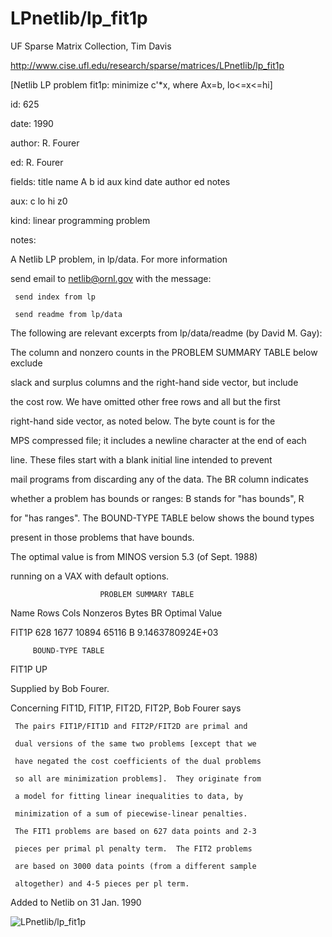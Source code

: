 # LPnetlib/lp_fit1p

 UF Sparse Matrix Collection, Tim Davis

 http://www.cise.ufl.edu/research/sparse/matrices/LPnetlib/lp_fit1p

 [Netlib LP problem fit1p: minimize c'*x, where Ax=b, lo<=x<=hi]

 id: 625

 date: 1990

 author: R. Fourer

 ed: R. Fourer

 fields: title name A b id aux kind date author ed notes

 aux: c lo hi z0

 kind: linear programming problem

 notes:

 A Netlib LP problem, in lp/data.  For more information                    

 send email to netlib@ornl.gov with the message:                           

                                                                           

 	 send index from lp                                                      

 	 send readme from lp/data                                                

                                                                           

 The following are relevant excerpts from lp/data/readme (by David M. Gay):

                                                                           

 The column and nonzero counts in the PROBLEM SUMMARY TABLE below exclude  

 slack and surplus columns and the right-hand side vector, but include     

 the cost row.  We have omitted other free rows and all but the first      

 right-hand side vector, as noted below.  The byte count is for the        

 MPS compressed file; it includes a newline character at the end of each   

 line.  These files start with a blank initial line intended to prevent    

 mail programs from discarding any of the data.  The BR column indicates   

 whether a problem has bounds or ranges:  B stands for "has bounds", R     

 for "has ranges".  The BOUND-TYPE TABLE below shows the bound types       

 present in those problems that have bounds.                               

                                                                           

 The optimal value is from MINOS version 5.3 (of Sept. 1988)               

 running on a VAX with default options.                                    

                                                                           

                        PROBLEM SUMMARY TABLE                              

                                                                           

 Name       Rows   Cols   Nonzeros    Bytes  BR      Optimal Value         

 FIT1P       628   1677    10894      65116  B     9.1463780924E+03        

                                                                           

         BOUND-TYPE TABLE                                                  

 FIT1P      UP                                                             

                                                                           

 Supplied by Bob Fourer.                                                   

                                                                           

 Concerning FIT1D, FIT1P, FIT2D, FIT2P, Bob Fourer says                    

     The pairs FIT1P/FIT1D and FIT2P/FIT2D are primal and                  

     dual versions of the same two problems [except that we                

     have negated the cost coefficients of the dual problems               

     so all are minimization problems].  They originate from               

     a model for fitting linear inequalities to data, by                   

     minimization of a sum of piecewise-linear penalties.                  

     The FIT1 problems are based on 627 data points and 2-3                

     pieces per primal pl penalty term.  The FIT2 problems                 

     are based on 3000 data points (from a different sample                

     altogether) and 4-5 pieces per pl term.                               

                                                                           

 Added to Netlib on  31 Jan. 1990                                          

                                                                           

![LPnetlib/lp_fit1p](http://yifanhu.net/GALLERY/GRAPHS/GIF_SMALL/LPnetlib@lp_fit1p.gif)
